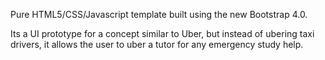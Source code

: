 Pure HTML5/CSS/Javascript template built using the new Bootstrap 4.0.

Its a UI prototype for a concept similar to Uber, but instead of ubering taxi drivers, it allows the user to uber a tutor for any emergency study help. 